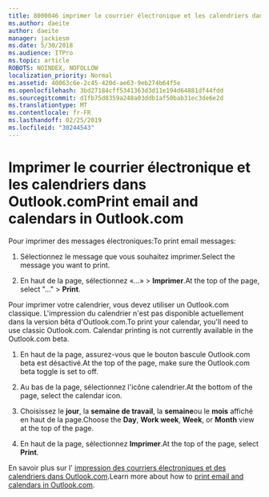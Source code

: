 ```yaml
---
title: 8000046 imprimer le courrier électronique et les calendriers dans Outlook.com
ms.author: daeite
author: daeite
manager: jackiesm
ms.date: 5/30/2018
ms.audience: ITPro
ms.topic: article
ROBOTS: NOINDEX, NOFOLLOW
localization_priority: Normal
ms.assetid: 40063c6e-2c45-420d-ae63-9eb274b64f5e
ms.openlocfilehash: 3bd27184cff5341363d3d11e194d64881df44fdd
ms.sourcegitcommit: d1fb75d8359a248a03ddb1af50bab31ec3de6e2d
ms.translationtype: MT
ms.contentlocale: fr-FR
ms.lasthandoff: 02/25/2019
ms.locfileid: "30244543"
---
```

# <a name="print-email-and-calendars-in-outlookcom"></a><span data-ttu-id="e22d9-102">Imprimer le courrier électronique et les calendriers dans Outlook.com</span><span class="sxs-lookup"><span data-stu-id="e22d9-102">Print email and calendars in Outlook.com</span></span>

<span data-ttu-id="e22d9-103">Pour imprimer des messages électroniques:</span><span class="sxs-lookup"><span data-stu-id="e22d9-103">To print email messages:</span></span>
  
1. <span data-ttu-id="e22d9-104">Sélectionnez le message que vous souhaitez imprimer.</span><span class="sxs-lookup"><span data-stu-id="e22d9-104">Select the message you want to print.</span></span>
    
2. <span data-ttu-id="e22d9-105">En haut de la page, sélectionnez «...» \> **Imprimer**.</span><span class="sxs-lookup"><span data-stu-id="e22d9-105">At the top of the page, select "..." \> **Print**.</span></span> 
    
<span data-ttu-id="e22d9-p101">Pour imprimer votre calendrier, vous devez utiliser un Outlook.com classique. L'impression du calendrier n'est pas disponible actuellement dans la version bêta d'Outlook.com.</span><span class="sxs-lookup"><span data-stu-id="e22d9-p101">To print your calendar, you'll need to use classic Outlook.com. Calendar printing is not currently available in the Outlook.com beta.</span></span>
  
1. <span data-ttu-id="e22d9-108">En haut de la page, assurez-vous que le bouton bascule Outlook.com beta est désactivé.</span><span class="sxs-lookup"><span data-stu-id="e22d9-108">At the top of the page, make sure the Outlook.com beta toggle is set to off.</span></span>
    
2. <span data-ttu-id="e22d9-109">Au bas de la page, sélectionnez l'icône calendrier.</span><span class="sxs-lookup"><span data-stu-id="e22d9-109">At the bottom of the page, select the calendar icon.</span></span>
    
3. <span data-ttu-id="e22d9-110">Choisissez le **jour**, la **semaine de travail**, la **semaine**ou le **mois** affiché en haut de la page.</span><span class="sxs-lookup"><span data-stu-id="e22d9-110">Choose the **Day**, **Work week**, **Week**, or **Month** view at the top of the page.</span></span> 
    
4. <span data-ttu-id="e22d9-111">En haut de la page, sélectionnez **Imprimer**.</span><span class="sxs-lookup"><span data-stu-id="e22d9-111">At the top of the page, select **Print**.</span></span> 
    
<span data-ttu-id="e22d9-112">En savoir plus sur l' [impression des courriers électroniques et des calendriers dans Outlook.com](https://go.microsoft.com/fwlink/p/?linkid=2001208&amp;clcid=0x409).</span><span class="sxs-lookup"><span data-stu-id="e22d9-112">Learn more about how to [print email and calendars in Outlook.com](https://go.microsoft.com/fwlink/p/?linkid=2001208&amp;clcid=0x409).</span></span>
  


